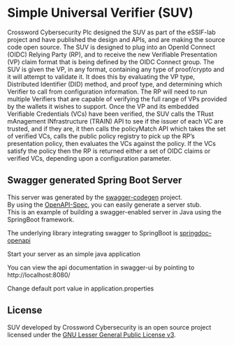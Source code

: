 # Simple Universal Verifier (SUV)
Crossword Cybersecurity Plc designed the SUV as part of the eSSIF-lab project and have published the 
design and APIs, and are making the source code open source. The SUV is designed to plug into an 
OpenId Connect (OIDC) Relying Party (RP), and to receive the new Verifiable Presentation (VP) claim 
format that is being defined by the OIDC Connect group. The SUV is given the VP, in any format, 
containing any type of proof/crypto and it will attempt to validate it. It does this by evaluating 
the VP type, Distributed Identifier (DID) method, and proof type, and determining which Verifier to 
call from configuration information. The RP will need to run multiple Verifiers that are capable of 
verifying the full range of VPs provided by the wallets it wishes to support. Once the VP and its 
embedded Verifiable Credentials (VCs) have been verified, the SUV calls the TRust mAnagement 
INfrastructure (TRAIN) API to see if the issuer of each VC are trusted, and if they are, it then 
calls the policyMatch API which takes the set of verified VCs, calls the public policy registry to 
pick up the RP’s presentation policy, then evaluates the VCs against the policy. If the VCs satisfy 
the policy then the RP is returned either a set of OIDC claims or verified VCs, depending upon a 
configuration parameter.

## Swagger generated Spring Boot Server
This server was generated by the [swagger-codegen](https://github.com/swagger-api/swagger-codegen) project.  
By using the [OpenAPI-Spec](https://github.com/swagger-api/swagger-core), you can easily generate a server stub.  
This is an example of building a swagger-enabled server in Java using the SpringBoot framework.

The underlying library integrating swagger to SpringBoot is [springdoc-openapi](https://github.com/springdoc/springdoc-openapi)

Start your server as an simple java application

You can view the api documentation in swagger-ui by pointing to  
http://localhost:8080/

Change default port value in application.properties

## License

SUV developed by Crossword Cybersecurity is an open source project licensed under the
[GNU Lesser General Public License v3](https://www.gnu.org/licenses/lgpl-3.0.txt).
